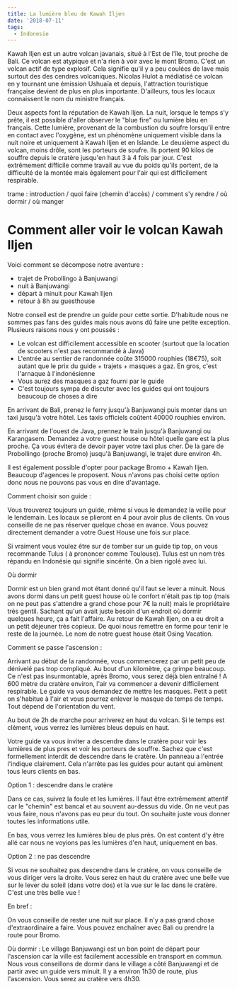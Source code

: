 ```yaml
---
title: La lumière bleu de Kawah Iljen
date: '2018-07-11'
tags:
  - Indonesie
---
```


Kawah Iljen est un autre volcan javanais, situé à l'Est de l'île, tout proche de Bali. Ce volcan est atypique et n'a rien à voir avec le mont Bromo. C'est un volcan actif de type explosif. Cela signifie qu'il y a peu coulées de lave mais surtout des des cendres volcaniques. Nicolas Hulot a médiatisé ce volcan en y tournant une émission Ushuaïa et depuis, l'attraction touristique française devient de plus en plus importante. D'ailleurs, tous les locaux connaissent le nom du ministre français.

Deux aspects font la réputation de Kawah Iljen. La nuit, lorsque le temps s'y prête, il est possible d'aller observer le "blue fire" ou lumière bleu en français. Cette lumière, provenant de la combustion du soufre lorsqu'il entre en contact avec l'oxygène, est un phénomène uniquement visible dans la nuit noire et uniquement à Kawah Iljen et en Islande. 
Le deuxième aspect du volcan, moins drôle, sont les porteurs de soufre. Ils portent 90 kilos de souffre depuis le cratère jusqu'en haut 3 à 4 fois par jour. C'est extrêmement difficile comme travail au vue du poids qu'ils portent, de la difficulté de la montée mais également pour l'air qui est difficilement respirable.

trame : introduction / quoi faire (chemin d'accès) / comment s'y rendre / où dormir / où manger

# Comment aller voir le volcan Kawah Iljen

Voici comment se décompose notre aventure :
- trajet de Probollingo à Banjuwangi
- nuit à Banjuwangi
- départ à minuit pour Kawah Iljen
- retour à 8h au guesthouse

Notre conseil est de prendre un guide pour cette sortie. D'habitude nous ne sommes pas fans des guides mais nous avons dû faire une petite exception. Plusieurs raisons nous y ont poussés :

- Le volcan est difficilement accessible en scooter (surtout que la location de scooters n'est pas recommandé à Java)
- L'entrée au sentier de randonnée coûte 315000 rouphies (18€75), soit autant que le prix du guide + trajets + masques a gaz. En gros, c'est l'arnaque à l'indonésienne
- Vous aurez des masques a gaz fourni par le guide
- C'est toujours sympa de discuter avec les guides qui ont toujours beaucoup de choses a dire

En arrivant de Bali, prenez le ferry jusqu'à Banjuwangi puis monter dans un taxi jusqu'à votre hôtel. Les taxis officiels coûtent 40000 rouphies environ.

En arrivant de l'ouest de Java, prennez le train jusqu'à Banjuwangi ou Karangasem. Demandez a votre guest house ou hôtel quelle gare est la plus proche. Ça vous évitera de devoir payer votre taxi plus cher. De la gare de Probollingo (proche Bromo) jusqu'à Banjuwangi, le trajet dure environ 4h.

Il est également possible d'opter pour package Bromo + Kawah Iljen. Beaucoup d'agences le proposent. Nous n'avons pas choisi cette option donc nous ne pouvons pas vous en dire d'avantage.

Comment choisir son guide :

Vous trouverez toujours un guide, même si vous le demandez la veille pour le lendemain. Les locaux se plieront en 4 pour avoir plus de clients. On vous conseille de ne pas réserver quelque chose en avance. Vous pouvez directement demander a votre Guest House une fois sur place.

Si vraiment vous voulez être sur de tomber sur un guide tip top, on vous recommande Tulus ( à prononcer comme Toulouse). Tulus est un nom très répandu en Indonésie qui signifie sincérité. On a bien rigolé avec lui.

Où dormir

Dormir est un bien grand mot étant donné qu'il faut se lever a minuit. Nous avons dormi dans un petit guest house où le confort n'était pas tip top (mais on ne peut pas s'attendre a grand chose pour 7€ la nuit) mais le propriétaire très gentil. Sachant qu'un avait juste besoin d'un endroit où dormir quelques heure, ça a fait l'affaire. Au retour de Kawah Iljen, on a eu droit a un petit déjeuner très copieux. De quoi nous remettre en forme pour tenir le reste de la journée. Le nom de notre guest house était Osing Vacation.

Comment se passe l'ascension :

Arrivant au début de la randonnée, vous commencerez par un petit peu de dénivelé pas trop compliqué. Au bout d'un kilomètre, ça grimpe beaucoup. Ce n'est pas insurmontable, après Bromo, vous serez déjà bien entraîné ! A 600 mètre du cratère environ, l'air va commencer a devenir difficilement respirable. Le guide va vous demandez de mettre les masques. Petit a petit on s'habitue à l'air et vous pourrez enlever le masque de temps de temps. Tout dépend de l'orientation du vent.

Au bout de 2h de marche pour arriverez en haut du volcan. Si le temps est clément, vous verrez les lumières bleus depuis en haut.

Votre guide va vous inviter a descendre dans le cratère pour voir les lumières de plus pres et voir les porteurs de souffre. Sachez que c'est formellement interdit de descendre dans le cratère. Un panneau a l'entrée l'indique clairement. Cela n'arrête pas les guides pour autant qui amènent tous leurs clients en bas.

Option 1 : descendre dans le cratère

Dans ce cas, suivez la foule et les lumières. Il faut être extrêmement attentif car le "chemin" est bancal et au souvent au-dessus du vide. On ne veut pas vous faire, nous n'avons pas eu peur du tout. On souhaite juste vous donner toutes les informations utile.

En bas, vous verrez les lumières bleu de plus près. On est content d'y être allé car nous ne voyions pas les lumières d'en haut, uniquement en bas.

Option 2 : ne pas descendre

Si vous ne souhaitez pas descendre dans le cratère, on vous conseille de vous diriger vers la droite. Vous serez en haut du cratère avec une belle vue sur le lever du soleil (dans votre dos) et la vue sur le lac dans le cratère. C'est une très belle vue !

En bref :

On vous conseille de rester une nuit sur place. Il n'y a pas grand chose d'extraordinaire a faire. Vous pouvez enchaîner avec Bali ou prendre la route pour Bromo.

Où dormir :
Le village Banjuwangi est un bon point de départ pour l'ascension car la ville est facilement accessible en transport en commun.
Nous vous conseillons de dormir dans le village a côté Banjuwangi et de partir avec un guide vers minuit. Il y a environ 1h30 de route, plus l'ascension. Vous serez au cratère vers 4h30.
